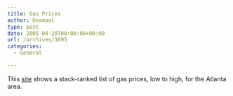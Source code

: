 ```yaml
---
title: Gas Prices
author: Unxmaal
type: post
date: 2005-04-20T00:00:00+00:00
url: /archives/1695
categories:
  - General

---
```

This [site][1] shows a stack-ranked list of gas prices, low to high, for the Atlanta area.

 [1]: http://www.atlantagasprices.com/index.aspx?s=Y&fuel=A&area=Smyrna&station=All%20Stations&tme_limit=36